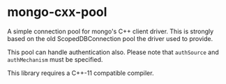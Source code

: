 mongo-cxx-pool
==============

A simple connection pool for mongo's C++ client driver. This is strongly based on the old ScopedDBConnection pool the driver used to provide.

This pool can handle authentication also. Please note that `authSource` and `authMechanism` must be specified.

This library requires a C++-11 compatible compiler.
